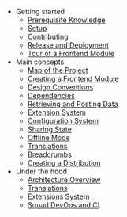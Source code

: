<!-- markdown-link-check-disable -->
<!-- Absolute links fail markdown-link-check. That's okay because this
     file isn't meant to be viewed outside docsify. -->
- Getting started
  - [Prerequisite Knowledge](/getting_started/prerequisites.md)
  - [Setup](/getting_started/setup.md)
  - [Contributing](/getting_started/contributing.md)
  - [Release and Deployment](/getting_started/release_and_deployment.md)
  - [Tour of a Frontend Module](/getting_started/tour.md)
- Main concepts
  - [Map of the Project](/main/map.md)
  - [Creating a Frontend Module](/main/creating_a_microfrontend.md)
  - [Design Conventions](/main/carbon.md)
  - [Dependencies](/main/deps.md)
  - [Retrieving and Posting Data](/main/data.md)
  - [Extension System](/main/extensions.md)
  - [Configuration System](/main/config.md)
  - [Sharing State](/main/state.md)
  - [Offline Mode](/main/offline.md)
  - [Translations](/main/translations.md)
  - [Breadcrumbs](/main/breadcrumbs.md)
  - [Creating a Distribution](/main/distribution.md)
- Under the hood
  - [Architecture Overview](/under_the_hood/architecture.md)
  - [Translations](/under_the_hood/translations.md)
  - [Extensions System](/under_the_hood/extensions.md)
  - [Squad DevOps and CI](/under_the_hood/squad_devops.md)
<!-- markdown-link-check-enable-->